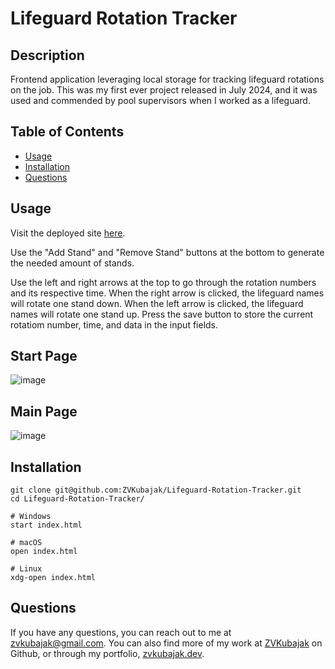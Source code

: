 # Lifeguard Rotation Tracker

## Description
Frontend application leveraging local storage for tracking lifeguard rotations on the job. This was my first ever project released in July 2024, and it was used and commended by pool supervisors when I worked as a lifeguard.

## Table of Contents
- [Usage](#usage)
- [Installation](#installation)
- [Questions](#questions)

## Usage
Visit the deployed site [here](https://zvkubajak.github.io/Lifeguard-Rotation-Tracker/).

Use the "Add Stand" and "Remove Stand" buttons at the bottom to generate the needed amount of stands.

Use the left and right arrows at the top to go through the rotation numbers and its respective time. When the right arrow is clicked, the lifeguard names will rotate one stand down. When the left arrow is clicked, the lifeguard names will rotate one stand up. Press the save button to store the current rotatiom number, time, and data in the input fields.

## Start Page
![image](https://github.com/user-attachments/assets/a72ed9b6-7626-4e3d-a5e8-50d98b8bdf78)

## Main Page
![image](https://github.com/user-attachments/assets/3e4b5a81-48e3-43df-9c87-992d2df74a51)

## Installation
```
git clone git@github.com:ZVKubajak/Lifeguard-Rotation-Tracker.git
cd Lifeguard-Rotation-Tracker/

# Windows
start index.html

# macOS
open index.html

# Linux
xdg-open index.html
```

## Questions
If you have any questions, you can reach out to me at [zvkubajak@gmail.com](mailto:zvkubajak@gmail.com). You can also find more of my work at [ZVKubajak](https://github.com/ZVKubajak) on Github, or through my portfolio, [zvkubajak.dev](https://zvkubajak.dev).
